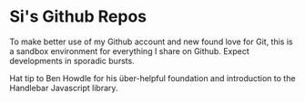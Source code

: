 Si's Github Repos
=============

To make better use of my Github account and new found love for Git, this is a sandbox environment for everything I share on Github.
Expect developments in sporadic bursts.

Hat tip to Ben Howdle for his über-helpful foundation and introduction to the Handlebar Javascript library.
